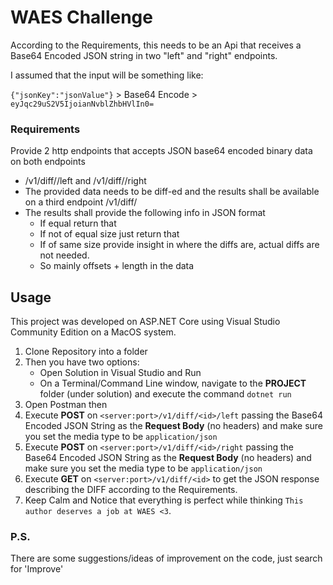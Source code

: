 # WAES Challenge

According to the Requirements, this needs to be an Api that receives a Base64 Encoded JSON string in two "left" and "right" endpoints. 

I assumed that the input will be something like:

`{"jsonKey":"jsonValue"}` > Base64 Encode > `eyJqc29uS2V5IjoianNvblZhbHVlIn0=`

### Requirements

Provide 2 http endpoints that accepts JSON base64 encoded binary data on both endpoints
- <host>/v1/diff/<ID>/left and <host>/v1/diff/<ID>/right
- The provided data needs to be diff-ed and the results shall be available on a third endpoint <host>/v1/diff/<ID>
- The results shall provide the following info in JSON format
    - If equal return that
    - If not of equal size just return that
    - If of same size provide insight in where the diffs are, actual diffs are not needed.
    - So mainly offsets + length in the data
  
## Usage

This project was developed on ASP.NET Core using Visual Studio Community Edition on a MacOS system. 

1. Clone Repository into a folder
2. Then you have two options:
    - Open Solution in Visual Studio and Run
    - On a Terminal/Command Line window, navigate to the **PROJECT** folder (under solution) and execute the command `dotnet run`
3. Open Postman then
4. Execute **POST** on `<server:port>/v1/diff/<id>/left` passing the Base64 Encoded JSON String as the **Request Body** (no headers) and make sure you set the media type to be `application/json`
5. Execute **POST** on `<server:port>/v1/diff/<id>/right` passing the Base64 Encoded JSON String as the **Request Body** (no headers) and make sure you set the media type to be `application/json`
6. Execute **GET** on `<server:port>/v1/diff/<id>` to get the JSON response describing the DIFF according to the Requirements.
7. Keep Calm and Notice that everything is perfect while thinking `This author deserves a job at WAES <3`.

### P.S.

There are some suggestions/ideas of improvement on the code, just search for 'Improve'